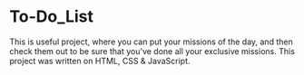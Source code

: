 # To-Do_List
This is useful project, where you can put your missions of the day, and then check them out to be sure that you've done all your exclusive missions. This project was written on HTML, CSS &amp; JavaScript.
